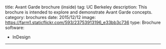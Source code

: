 title: Avant Garde brochure (inside)
tag: UC Berkeley
description: This brochure is intended to explore and demonstrate Avant Garde concepts.
category: brochures
date: 2015/12/12
image: https://farm1.staticflickr.com/593/23753913196_e33bb3c736
type: Brochure
software:
- InDesign
---